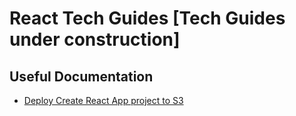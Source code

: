# React Tech Guides [Tech Guides under construction]

## Useful Documentation

- [Deploy Create React App project to S3](./docs/cra-s3-compressed-deploy.md)
